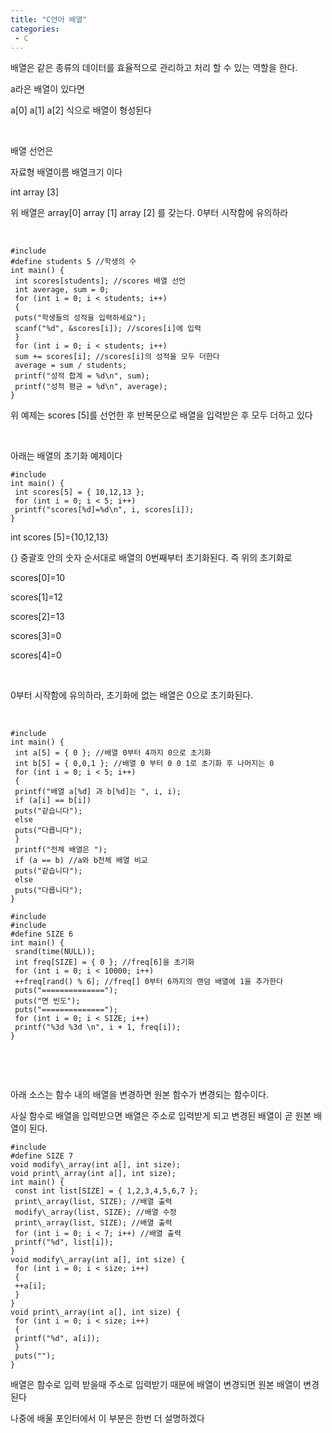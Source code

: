 ```yaml
---
title: "C언어 배열"
categories:
 - C
---
```








배열은 같은 종류의 데이터를 효율적으로 관리하고 처리 할 수 있는 역할을 한다.

a라은 배열이 있다면 

a[0] a[1] a[2] 식으로 배열이 형성된다

​

배열 선언은 

자료형 배열이름 배열크기 이다

int array [3]

위 배열은 array[0] array [1] array [2] 를 갖는다. 0부터 시작함에 유의하라

​




 




```
#include
#define students 5 //학생의 수
int main() {
 int scores[students]; //scores 배열 선언
 int average, sum = 0;
 for (int i = 0; i < students; i++)
 {
 puts("학생들의 성적을 입력하세요");
 scanf("%d", &scores[i]); //scores[i]에 입력
 }
 for (int i = 0; i < students; i++)
 sum += scores[i]; //scores[i]의 성적을 모두 더한다
 average = sum / students;
 printf("성적 합계 = %d\n", sum);
 printf("성적 평균 = %d\n", average);
}
```





 


위 예제는 scores [5]를 선언한 후 반복문으로 배열을 입력받은 후 모두 더하고 있다

​

아래는 배열의 초기화 예제이다




 




```
#include
int main() {
 int scores[5] = { 10,12,13 };
 for (int i = 0; i < 5; i++)
 printf("scores[%d]=%d\n", i, scores[i]);
}
```





 


int scores [5]={10,12,13}

{} 중괄호 안의 숫자 순서대로 배열의 0번째부터 초기화된다. 즉 위의 초기화로

scores[0]=10

scores[1]=12

scores[2]=13

scores[3]=0

scores[4]=0

​

0부터 시작함에 유의하라, 초기화에 없는 배열은 0으로 초기화된다.

​




 




```
#include
int main() {
 int a[5] = { 0 }; //배열 0부터 4까지 0으로 초기화
 int b[5] = { 0,0,1 }; //배열 0 부터 0 0 1로 초기화 후 나머지는 0
 for (int i = 0; i < 5; i++)
 {
 printf("배열 a[%d] 과 b[%d]는 ", i, i);
 if (a[i] == b[i])
 puts("같습니다");
 else
 puts("다릅니다");
 }
 printf("전체 배열은 ");
 if (a == b) //a와 b전체 배열 비교
 puts("같습니다");
 else
 puts("다릅니다");
}
```





 




```
#include
#include
#define SIZE 6 
int main() {
 srand(time(NULL));
 int freq[SIZE] = { 0 }; //freq[6]을 초기화
 for (int i = 0; i < 10000; i++)
 ++freq[rand() % 6]; //freq[] 0부터 6까지의 랜덤 배열에 1을 추가한다
 puts("==============");
 puts("면 빈도");
 puts("==============");
 for (int i = 0; i < SIZE; i++)
 printf("%3d %3d \n", i + 1, freq[i]);
}
```





 


​

​

아래 소스는 함수 내의 배열을 변경하면 원본 함수가 변경되는 함수이다.

사실 함수로 배열을 입력받으면 배열은 주소로 입력받게 되고 변경된 배열이 곧 원본 배열이 된다.




 




```
#include
#define SIZE 7
void modify\_array(int a[], int size);
void print\_array(int a[], int size);
int main() {
 const int list[SIZE] = { 1,2,3,4,5,6,7 };
 print\_array(list, SIZE); //배열 출력
 modify\_array(list, SIZE); //배열 수정
 print\_array(list, SIZE); //배열 출력
 for (int i = 0; i < 7; i++) //배열 출력
 printf("%d", list[i]);
}
void modify\_array(int a[], int size) {
 for (int i = 0; i < size; i++)
 {
 ++a[i];
 }
}
void print\_array(int a[], int size) {
 for (int i = 0; i < size; i++)
 {
 printf("%d", a[i]);
 }
 puts("");
}
```





 


배열은 함수로 입력 받을때 주소로 입력받기 때문에 배열이 변경되면 원본 배열이 변경된다

나중에 배울 포인터에서 이 부분은 한번 더 설명하겠다




 


